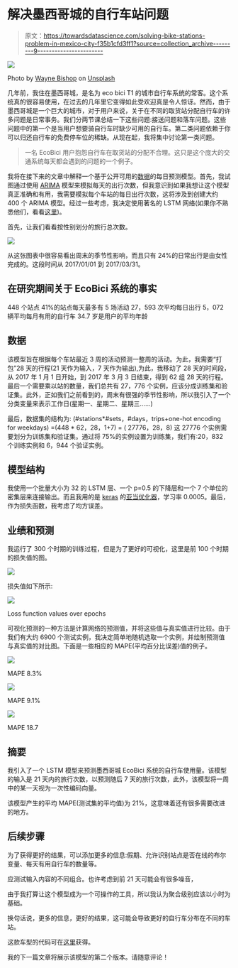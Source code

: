 # 解决墨西哥城的自行车站问题

> 原文：<https://towardsdatascience.com/solving-bike-stations-problem-in-mexico-city-f35b1cfd3ff1?source=collection_archive---------9----------------------->

![](img/86cd0c77cc7d70cfaf0f06d7bd01eedd.png)

Photo by [Wayne Bishop](https://unsplash.com/@wayneb250?utm_source=medium&utm_medium=referral) on [Unsplash](https://unsplash.com?utm_source=medium&utm_medium=referral)

几年前，我住在墨西哥城，是名为 eco bici T1 的城市自行车系统的常客。这个系统真的很容易使用，在过去的几年里它变得如此受欢迎真是令人惊讶。然而，由于墨西哥城是一个巨大的城市，对于用户来说，关于在不同的取货站分配自行车的许多问题是日常事务。我们分两节课总结一下这些问题:接送问题和落车问题。这些问题中的第一个是当用户想要骑自行车时缺少可用的自行车。第二类问题依赖于你可以归还自行车的免费停车位的稀缺。从现在起，我将集中讨论第一类问题。

> 一名 EcoBici 用户抱怨自行车在取货站的分配不合理。这只是这个庞大的交通系统每天都会遇到的问题的一个例子。

我将在接下来的文章中解释一个基于公开可用的[数据](https://www.ecobici.cdmx.gob.mx/en/informacion-del-servicio/open-data)的每日预测模型。首先，我试图通过使用 [ARIMA](https://en.wikipedia.org/wiki/Autoregressive_integrated_moving_average) 模型来模拟每天的出行次数，但我意识到如果我想让这个模型真正准确和有用，我需要模拟每个车站的每日出行次数，这将涉及到创建大约 400 个 ARIMA 模型。经过一些考虑，我决定使用著名的 LSTM 网络(如果你不熟悉他们，看看[这里](https://colah.github.io/posts/2015-08-Understanding-LSTMs/))。

首先，让我们看看按性别划分的旅行总次数。

![](img/da47889a85354f586404ddff9545cc27.png)

从这张图表中很容易看出周末的季节性影响，而且只有 24%的日常出行是由女性完成的。这段时间从 2017/01/01 到 2017/03/31。

## **在研究期间关于 EcoBici 系统的事实**

448 个站点
41%的站点每天最多有 5 场活动
27，593 次平均每日出行
5，072 辆平均每月有用的自行车
34.7 岁是用户的平均年龄

## **数据**

该模型旨在根据每个车站最近 3 周的活动预测一整周的活动。为此，我需要“打包”28 天的行程(21 天作为输入，7 天作为输出),为此，我移动了 28 天的时间段，从 2017 年 1 月 1 日开始，到 2017 年 3 月 3 日结束，得到 62 组 28 天的行程。最后一个需要乘以站的数量，我们总共有 27，776 个实例，应该分成训练集和验证集。此外，正如我们之前看到的，周末有很强的季节性影响，所以我引入了一个分类变量来表示工作日(星期一、星期二、星期三……)

最后，数据集的结构为:
(#stations*#sets，#days，trips+one-hot encoding for weekdays)
=(448 * 62，28，1+7) = ( 27776，28，8)
这 27776 个实例需要划分为训练集和验证集。通过将 75%的实例设置为训练集，我们有:20，832 个训练实例和 6，944 个验证实例。

## 模型结构

我使用一个批量大小为 32 的 LSTM 层、一个 p=0.5 的下降层和一个 7 个单位的密集层来连接输出。而且我用的是 [keras](https://keras.io) 的[亚当优化器](https://arxiv.org/abs/1412.6980)，学习率 0.0005。最后，作为损失函数，我考虑了均方误差。

## **业绩和预测**

我运行了 300 个时期的训练过程，但是为了更好的可视化，这里是前 100 个时期的损失值的图。

![](img/2b3ddb4b5d12205fc43c7b7825176d5b.png)

损失值如下所示:

![](img/a4f99d7e7403e023beaa6f8fd0b1c92b.png)

Loss function values over epochs

可视化预测的一种方法是计算网络的预测值，并将这些值与真实值进行比较。由于我们有大约 6900 个测试实例，我决定简单地随机选取一个实例，并绘制预测值与真实值的对比图。下面是一些相应的 MAPE(平均百分比误差)值的例子。

![](img/8396ae19706c9c507c160cc756a814e0.png)

MAPE 8.3%

![](img/bb919f06f9d954e17897dbd4703c7e78.png)

MAPE 9.1%

![](img/3377552c5303cc76135146164ea7cd51.png)

MAPE 18.7

## 摘要

我引入了一个 LSTM 模型来预测墨西哥城 EcoBici 系统的自行车使用量。该模型的输入是 21 天内的旅行次数，以预测随后 7 天的旅行次数，此外，该模型将一周中的某一天视为一次性编码向量。

该模型产生的平均 MAPE(测试集的平均值)为 21%，这意味着还有很多需要改进的地方。

## 后续步骤

为了获得更好的结果，可以添加更多的信息:假期、允许识别站点是否在线的布尔变量、每天有用自行车的数量等。

应测试输入内容的不同组合。也许考虑到前 21 天可能会有很多噪音，

由于我打算让这个模型成为一个可操作的工具，所以我认为聚合级别应该以小时为基础。

换句话说，更多的信息，更好的结果，这可能会导致更好的自行车分布在不同的车站。

这款车型的代码可在[这里](https://github.com/cristhianrivera/EcoBiciDS/blob/master/EcoBiciLSTMDay.R)获得。

我的下一篇文章将展示该模型的第二个版本。请随意评论！